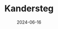 ---
title: "Kandersteg"
excerpt: "Where sapphire breathes in crystal depths"
gallery_name: "kandersteg"
date: 2024-06-16
tags:
  - 🏔️Alps
  - 🚞Switzerland
  - 🥾Hiking
  - 🚤Lake
header:
  overlay_image: kandersteg_3v1.jpg
---